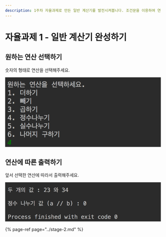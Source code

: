 ```yaml
---
description: 1주차 자율과제로 만든 일반 계산기를 발전시켜봅니다. 조건문을 이용하여 연산 방법도 선택하여 원하는 연산만 하고 출력할 수 있도록 합니다.
---
```


# 자율과제 1 - 일반 계산기 완성하기

## 원하는 연산 선택하기

숫자의 형태로 연산을 선택해주세요.

![&#xC5F0;&#xC0B0; &#xC120;&#xD0DD;&#xD558;&#xAE30;](../../.gitbook/assets/image%20%2819%29.png)

## 연산에 따른 출력하기

앞서 선택한 연산에 따라서 출력해주세요.

![&#xCD9C;&#xB825; &#xACB0;&#xACFC;](../../.gitbook/assets/image%20%2820%29.png)

{% page-ref page="../stage-2.md" %}

